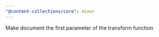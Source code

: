 ```yaml
---
"@content-collections/core": minor
---
```


Make document the first parameter of the transform function
